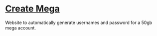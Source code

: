 # [Create Mega](http://createmega.xyz)
Website to automatically generate usernames and password for a 50gb mega account.
